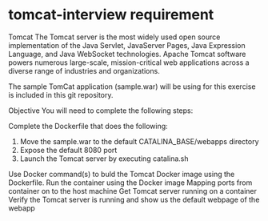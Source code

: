 # tomcat-interview requirement

Tomcat
The Tomcat server is the most widely used open source implementation of the Java Servlet, JavaServer Pages, Java Expression Language, and Java WebSocket technologies. Apache Tomcat software powers numerous large-scale, mission-critical web applications across a diverse range of industries and organizations.

The sample TomCat application (sample.war) will be using for this exercise is included in this git repository.

Objective
You will need to complete the following steps:

Complete the Dockerfile that does the following:
   1.  Move the sample.war to the default CATALINA_BASE/webapps directory
   2.  Expose the default 8080 port
   3.  Launch the Tomcat server by executing catalina.sh
  
Use Docker command(s) to buld the Tomcat Docker image using the Dockerfile.
Run the container using the Docker image
Mapping ports from container on to the host machine
Get Tomcat server running on a container
Verify the Tomcat server is running and show us the default webpage of the webapp
